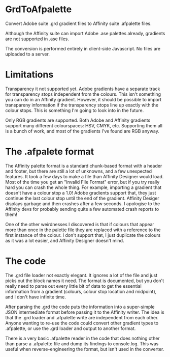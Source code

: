 # GrdToAfpalette

Convert Adobe suite .grd gradient files to Affinity suite .afpalette files.

Although the Affinity suite can import Adobe .ase palettes already, gradients are not supported in .ase files.

The conversion is performed entirely in client-side Javascript. No files are uploaded to a server.

# Limitations

Transparency it not supported yet. Adobe gradients have a separate track for transparency stops independent from the colours. This isn't something you can do in an Affinity gradient. However, it should be possible to import transpareny information if the transparency stops line up exactly with the colour stops. This is something I'm going to look into in the future.

Only RGB gradients are supported. Both Adobe and Affinity gradients support many different colourspaces: HSV, CMYK, etc. Supporting them all is a bunch of work, and most of the gradients I've found are RGB anyway.

# The .afpalete format

The Affinity palette format is a standard chunk-based format with a header and footer, but there are still a lot of unknowns, and a few unexpected features. It took a few days to make a file than Affinity Designer would load. Most of the time you get an "Invalid File Format" error, but if you try really hard you can crash the whole thing. For example, importing a gradient that doesn't have a colour stop a 1.0! Adobe gradients support that, they just continue the last colour stop until the end of the gradient. Affinity Desiger displays garbage and then crashes after a few seconds. I apologise to the Affinity devs for probably sending quite a few automated crash reports to them!

One of the other weirdnesses I discovered is that if colours that appear more than once in the palette file they are replaced with a reference to the first instance of the colour. I don't support that, I just duplicate the colours as it was a lot easier, and Affinity Designer doesn't mind.

# The code

The .grd file loader not exactly elegant. It ignores a lot of the file and just picks out the block names it need. The format is documented, but you don't really need to parse out every little bit of data to get the essential information from a gradient (colours, colour stop location and midpoint), and I don't have infinite time.

After parsing the .grd the code puts the information into a super-simple JSON intermediate format before passing it to the Affinity writer. The idea is that the .grd loader and .afpalette write are independent from each other. Anyone wanting to re-use the code could convert other gradient types to .afpalette, or use the .grd loader and output to another format.

There is a very basic .afpalette reader in the code that does nothing other than parse a .afpalette file and dump its findings to console.log. This was useful when reverse-engineering the format, but isn't used in the converter.

